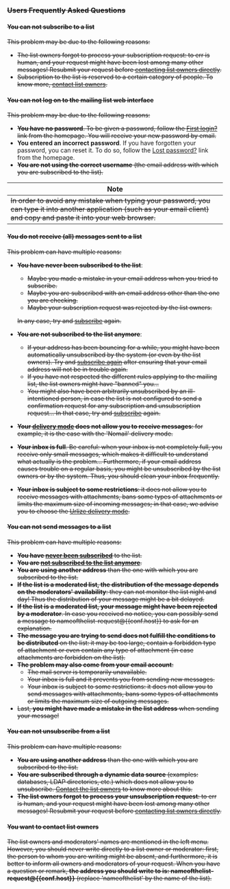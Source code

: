### ~~Users Frequently Asked Questions~~

#### ~~You can not subscribe to a list~~

~~This problem may be due to the following reasons:~~

-   ~~The list owners forgot to process your subscription request: to err is human, and your request might have been lost among many other messages! Resubmit your request before [contacting list owners directly](#contactadmin).~~
-   ~~Subscription to the list is reserved to a certain category of people. To know more, [contact list owners](#contactadmin).~~

#### ~~You can not log on to the mailing list web interface~~

~~This problem may be due to the following reasons:~~

-   ~~**You have no password**. To be given a password, follow the [First login?](%7B%7Bpath_cgi%7D%7D/firstpasswd) link from the homepage. You will receive your new password by email.~~
-   **You entered an incorrect password**. If you have forgotten your password, you can reset it. To do so, follow the [Lost password?](%7B%7Bpath_cgi%7D%7D/renewpasswd) link from the homepage.
-   ~~**You are not using the correct username** (the email address with which you are subscribed to the list).~~

| Note |
|------|
| ~~In order to avoid any mistake when typing your password, you can type it into another application (such as your email client) and copy and paste it into your web browser.~~ |

#### ~~You do not receive (all) messages sent to a list~~

~~This problem can have multiple reasons:~~

-   <span id="notsubscribedyet"></span>**~~You have never been subscribed to the list~~**:
    -   ~~Maybe you made a mistake in your email address when you tried to subscribe.~~
    -   ~~Maybe you are subscribed with an email address other than the one you are checking.~~
    -   ~~Maybe your subscription request was rejected by the list owners.~~

    ~~In any case, try and [subscribe](user.md#subscribe) again.~~
-   <span id="notsubscribedanymore"></span>**~~You are not subscribed to the list anymore~~**:
    -   ~~If your address has been bouncing for a while, you might have been automatically unsubscribed by the system (or even by the list owners). Try and [subscribe again](user.md#subscribe) after ensuring that your email address will not be in trouble again.~~
    -   ~~If you have not respected the different rules applying to the mailing list, the list owners might have "banned" you...~~
    -   ~~You might also have been arbitrarily unsubscribed by an ill-intentioned person, in case the list is not configured to send a confirmation request for any subscription and unsubscription request... In that case, try and [subscribe](user.md#subscribe) again.~~
-   ~~**Your [delivery mode](user.md#deliverymode) does not allow you to receive messages**: for example, it is the case with the 'Nomail' delivery mode.~~
-   ~~**Your inbox is full**. Be careful: when your inbox is not completely full, you receive only small messages, which makes it difficult to understand what actually is the problem... Furthermore, if your email address causes trouble on a regular basis, you might be unsubscribed by the list owners or by the system. Thus, you should clean your inbox frequently.~~
-   ~~**Your inbox is subject to some restrictions**: it does not allow you to receive messages with attachments, bans some types of attachments or limits the maximum size of incoming messages; in that case, we advise you to choose the [Urlize delivery mode](user.md#deliverymode).~~

#### ~~You can not send messages to a list~~

~~This problem can have multiple reasons:~~

-   ~~**You have [never been subscribed](#notsubscribedyet)** to the list.~~
-   ~~**You are [not subscribed to the list anymore](#notsubscribedanymore)**.~~
-   ~~**You are using another address** than the one with which you are subscribed to the list.~~
-   ~~**If the list is a moderated list, the distribution of the message depends on the moderators' availability**: they can not monitor the list night and day! Thus the distribution of your message might be a bit delayed.~~
-   ~~**If the list is a moderated list, your message might have been rejected by a moderator**. In case you received no notice, you can possibly send a message to nameofthelist-request@{{conf.host}} to ask for an explanation.~~
-   ~~**The message you are trying to send does not fulfill the conditions to be distributed** on the list: it may be too large, contain a forbidden type of attachment or even contain any type of attachment (in case attachments are forbidden on the list).~~
-   ~~**The problem may also come from your email account**:~~
    -   ~~The mail server is temporarily unavailable.~~
    -   ~~Your inbox is full and it prevents you from sending new messages.~~
    -   ~~Your inbox is subject to some restrictions: it does not allow you to send messages with attachments, bans some types of attachments or limits the maximum size of outgoing messages.~~
-   ~~Last, **you might have made a mistake in the list address** when sending your message!~~

#### ~~You can not unsubscribe from a list~~

~~This problem can have multiple reasons:~~

-   ~~**You are using another address** than the one with which you are subscribed to the list.~~
-   ~~**You are subscribed through a dynamic data source** (examples: databases, LDAP directories, etc.) which does not allow you to unsubscribe. [Contact the list owners](#contactadmin) to know more about this.~~
-   ~~**The list owners forgot to process your unsubscription request**: to err is human, and your request might have been lost among many other messages! Resubmit your request before [contacting list owners directly](#contactadmin).~~

#### <span id="contactadmin"></span>~~You want to contact list owners~~

~~The list owners and moderators' names are mentioned in the left menu. However, you should never write directly to a list owner or moderator: first, the person to whom you are writing might be absent, and furthermore, it is better to inform all owners and moderators of your request. When you have a question or remark, **the address you should write to is: nameofthelist-request@{{conf.host}}** (replace 'nameofthelist' by the name of the list).~~
